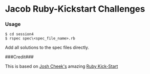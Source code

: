 # Jacob Ruby-Kickstart Challenges #

### Usage ###
````
$ cd session4
$ rspec spec\<spec_file_name>.rb
````

Add all solutions to the spec files directly.

###Credit###

This is based on [Josh Cheek's](http://joshcheek.com/) amazing [Ruby Kick-Start](https://github.com/JoshCheek/ruby-kickstart)
